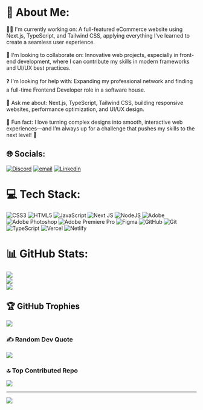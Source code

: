 # 💫 About Me:
👨‍💻 I'm currently working on: A full-featured eCommerce website using Next.js, TypeScript, and Tailwind CSS, applying everything I’ve learned to create a seamless user experience.<br><br>🤝 I'm looking to collaborate on: Innovative web projects, especially in front-end development, where I can contribute my skills in modern frameworks and UI/UX best practices.<br><br>❓ I'm looking for help with: Expanding my professional network and finding a full-time Frontend Developer role in a software house.<br><br>💬 Ask me about: Next.js, TypeScript, Tailwind CSS, building responsive websites, performance optimization, and UI/UX design.<br><br>🎉 Fun fact: I love turning complex designs into smooth, interactive web experiences—and I’m always up for a challenge that pushes my skills to the next level! 🚀


## 🌐 Socials:
[![Discord](https://img.shields.io/badge/Discord-%237289DA.svg?logo=discord&logoColor=white)](https://discord.gg/https://discordapp.com/users/1117089141251911712) [![email](https://img.shields.io/badge/Email-D14836?logo=gmail&logoColor=white)](mailto:malikabdullahq976@gmail.com) [![Linkedin](https://img.shields.io/badge/Linkedin)](https://www.linkedin.com/in/abdullahmalik-tech/)

# 💻 Tech Stack:
![CSS3](https://img.shields.io/badge/css3-%231572B6.svg?style=for-the-badge&logo=css3&logoColor=white) ![HTML5](https://img.shields.io/badge/html5-%23E34F26.svg?style=for-the-badge&logo=html5&logoColor=white) ![JavaScript](https://img.shields.io/badge/javascript-%23323330.svg?style=for-the-badge&logo=javascript&logoColor=%23F7DF1E) ![Next JS](https://img.shields.io/badge/Next-black?style=for-the-badge&logo=next.js&logoColor=white) ![NodeJS](https://img.shields.io/badge/node.js-6DA55F?style=for-the-badge&logo=node.js&logoColor=white) ![Adobe](https://img.shields.io/badge/adobe-%23FF0000.svg?style=for-the-badge&logo=adobe&logoColor=white) ![Adobe Photoshop](https://img.shields.io/badge/adobe%20photoshop-%2331A8FF.svg?style=for-the-badge&logo=adobe%20photoshop&logoColor=white) ![Adobe Premiere Pro](https://img.shields.io/badge/Adobe%20Premiere%20Pro-9999FF.svg?style=for-the-badge&logo=Adobe%20Premiere%20Pro&logoColor=white) ![Figma](https://img.shields.io/badge/figma-%23F24E1E.svg?style=for-the-badge&logo=figma&logoColor=white) ![GitHub](https://img.shields.io/badge/github-%23121011.svg?style=for-the-badge&logo=github&logoColor=white) ![Git](https://img.shields.io/badge/git-%23F05033.svg?style=for-the-badge&logo=git&logoColor=white) ![TypeScript](https://img.shields.io/badge/typescript-%23007ACC.svg?style=for-the-badge&logo=typescript&logoColor=white) ![Vercel](https://img.shields.io/badge/vercel-%23000000.svg?style=for-the-badge&logo=vercel&logoColor=white) ![Netlify](https://img.shields.io/badge/netlify-%23000000.svg?style=for-the-badge&logo=netlify&logoColor=#00C7B7)
# 📊 GitHub Stats:
![](https://github-readme-stats.vercel.app/api?username=AbdullahNisar123&theme=tokyonight&hide_border=false&include_all_commits=true&count_private=false)<br/>
![](https://github-readme-streak-stats.herokuapp.com/?user=AbdullahNisar123&theme=tokyonight&hide_border=false)<br/>
![](https://github-readme-stats.vercel.app/api/top-langs/?username=AbdullahNisar123&theme=tokyonight&hide_border=false&include_all_commits=true&count_private=false&layout=compact)

## 🏆 GitHub Trophies
![](https://github-profile-trophy.vercel.app/?username=AbdullahNisar123&theme=radical&no-frame=false&no-bg=true&margin-w=4)

### ✍️ Random Dev Quote
![](https://quotes-github-readme.vercel.app/api?type=horizontal&theme=radical)

### 🔝 Top Contributed Repo
![](https://github-contributor-stats.vercel.app/api?username=AbdullahNisar123&limit=5&theme=radical&combine_all_yearly_contributions=true)

---
[![](https://visitcount.itsvg.in/api?id=AbdullahNisar123&icon=0&color=0)](https://visitcount.itsvg.in)

<!-- Proudly created with GPRM ( https://gprm.itsvg.in ) -->
